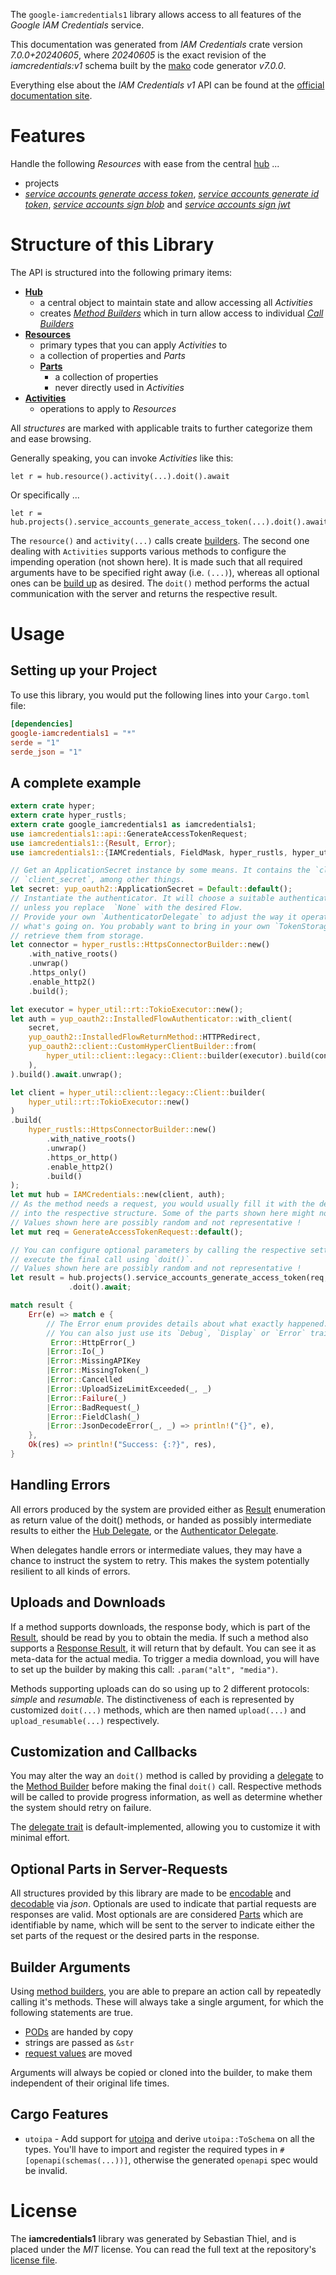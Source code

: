<!---
DO NOT EDIT !
This file was generated automatically from 'src/generator/templates/api/README.md.mako'
DO NOT EDIT !
-->
The `google-iamcredentials1` library allows access to all features of the *Google IAM Credentials* service.

This documentation was generated from *IAM Credentials* crate version *7.0.0+20240605*, where *20240605* is the exact revision of the *iamcredentials:v1* schema built by the [mako](http://www.makotemplates.org/) code generator *v7.0.0*.

Everything else about the *IAM Credentials* *v1* API can be found at the
[official documentation site](https://cloud.google.com/iam/docs/creating-short-lived-service-account-credentials).
# Features

Handle the following *Resources* with ease from the central [hub](https://docs.rs/google-iamcredentials1/7.0.0+20240605/google_iamcredentials1/IAMCredentials) ...

* projects
 * [*service accounts generate access token*](https://docs.rs/google-iamcredentials1/7.0.0+20240605/google_iamcredentials1/api::ProjectServiceAccountGenerateAccessTokenCall), [*service accounts generate id token*](https://docs.rs/google-iamcredentials1/7.0.0+20240605/google_iamcredentials1/api::ProjectServiceAccountGenerateIdTokenCall), [*service accounts sign blob*](https://docs.rs/google-iamcredentials1/7.0.0+20240605/google_iamcredentials1/api::ProjectServiceAccountSignBlobCall) and [*service accounts sign jwt*](https://docs.rs/google-iamcredentials1/7.0.0+20240605/google_iamcredentials1/api::ProjectServiceAccountSignJwtCall)




# Structure of this Library

The API is structured into the following primary items:

* **[Hub](https://docs.rs/google-iamcredentials1/7.0.0+20240605/google_iamcredentials1/IAMCredentials)**
    * a central object to maintain state and allow accessing all *Activities*
    * creates [*Method Builders*](https://docs.rs/google-iamcredentials1/7.0.0+20240605/google_iamcredentials1/common::MethodsBuilder) which in turn
      allow access to individual [*Call Builders*](https://docs.rs/google-iamcredentials1/7.0.0+20240605/google_iamcredentials1/common::CallBuilder)
* **[Resources](https://docs.rs/google-iamcredentials1/7.0.0+20240605/google_iamcredentials1/common::Resource)**
    * primary types that you can apply *Activities* to
    * a collection of properties and *Parts*
    * **[Parts](https://docs.rs/google-iamcredentials1/7.0.0+20240605/google_iamcredentials1/common::Part)**
        * a collection of properties
        * never directly used in *Activities*
* **[Activities](https://docs.rs/google-iamcredentials1/7.0.0+20240605/google_iamcredentials1/common::CallBuilder)**
    * operations to apply to *Resources*

All *structures* are marked with applicable traits to further categorize them and ease browsing.

Generally speaking, you can invoke *Activities* like this:

```Rust,ignore
let r = hub.resource().activity(...).doit().await
```

Or specifically ...

```ignore
let r = hub.projects().service_accounts_generate_access_token(...).doit().await
```

The `resource()` and `activity(...)` calls create [builders][builder-pattern]. The second one dealing with `Activities`
supports various methods to configure the impending operation (not shown here). It is made such that all required arguments have to be
specified right away (i.e. `(...)`), whereas all optional ones can be [build up][builder-pattern] as desired.
The `doit()` method performs the actual communication with the server and returns the respective result.

# Usage

## Setting up your Project

To use this library, you would put the following lines into your `Cargo.toml` file:

```toml
[dependencies]
google-iamcredentials1 = "*"
serde = "1"
serde_json = "1"
```

## A complete example

```Rust
extern crate hyper;
extern crate hyper_rustls;
extern crate google_iamcredentials1 as iamcredentials1;
use iamcredentials1::api::GenerateAccessTokenRequest;
use iamcredentials1::{Result, Error};
use iamcredentials1::{IAMCredentials, FieldMask, hyper_rustls, hyper_util, yup_oauth2};

// Get an ApplicationSecret instance by some means. It contains the `client_id` and
// `client_secret`, among other things.
let secret: yup_oauth2::ApplicationSecret = Default::default();
// Instantiate the authenticator. It will choose a suitable authentication flow for you,
// unless you replace  `None` with the desired Flow.
// Provide your own `AuthenticatorDelegate` to adjust the way it operates and get feedback about
// what's going on. You probably want to bring in your own `TokenStorage` to persist tokens and
// retrieve them from storage.
let connector = hyper_rustls::HttpsConnectorBuilder::new()
    .with_native_roots()
    .unwrap()
    .https_only()
    .enable_http2()
    .build();

let executor = hyper_util::rt::TokioExecutor::new();
let auth = yup_oauth2::InstalledFlowAuthenticator::with_client(
    secret,
    yup_oauth2::InstalledFlowReturnMethod::HTTPRedirect,
    yup_oauth2::client::CustomHyperClientBuilder::from(
        hyper_util::client::legacy::Client::builder(executor).build(connector),
    ),
).build().await.unwrap();

let client = hyper_util::client::legacy::Client::builder(
    hyper_util::rt::TokioExecutor::new()
)
.build(
    hyper_rustls::HttpsConnectorBuilder::new()
        .with_native_roots()
        .unwrap()
        .https_or_http()
        .enable_http2()
        .build()
);
let mut hub = IAMCredentials::new(client, auth);
// As the method needs a request, you would usually fill it with the desired information
// into the respective structure. Some of the parts shown here might not be applicable !
// Values shown here are possibly random and not representative !
let mut req = GenerateAccessTokenRequest::default();

// You can configure optional parameters by calling the respective setters at will, and
// execute the final call using `doit()`.
// Values shown here are possibly random and not representative !
let result = hub.projects().service_accounts_generate_access_token(req, "name")
             .doit().await;

match result {
    Err(e) => match e {
        // The Error enum provides details about what exactly happened.
        // You can also just use its `Debug`, `Display` or `Error` traits
         Error::HttpError(_)
        |Error::Io(_)
        |Error::MissingAPIKey
        |Error::MissingToken(_)
        |Error::Cancelled
        |Error::UploadSizeLimitExceeded(_, _)
        |Error::Failure(_)
        |Error::BadRequest(_)
        |Error::FieldClash(_)
        |Error::JsonDecodeError(_, _) => println!("{}", e),
    },
    Ok(res) => println!("Success: {:?}", res),
}

```
## Handling Errors

All errors produced by the system are provided either as [Result](https://docs.rs/google-iamcredentials1/7.0.0+20240605/google_iamcredentials1/common::Result) enumeration as return value of
the doit() methods, or handed as possibly intermediate results to either the
[Hub Delegate](https://docs.rs/google-iamcredentials1/7.0.0+20240605/google_iamcredentials1/common::Delegate), or the [Authenticator Delegate](https://docs.rs/yup-oauth2/*/yup_oauth2/trait.AuthenticatorDelegate.html).

When delegates handle errors or intermediate values, they may have a chance to instruct the system to retry. This
makes the system potentially resilient to all kinds of errors.

## Uploads and Downloads
If a method supports downloads, the response body, which is part of the [Result](https://docs.rs/google-iamcredentials1/7.0.0+20240605/google_iamcredentials1/common::Result), should be
read by you to obtain the media.
If such a method also supports a [Response Result](https://docs.rs/google-iamcredentials1/7.0.0+20240605/google_iamcredentials1/common::ResponseResult), it will return that by default.
You can see it as meta-data for the actual media. To trigger a media download, you will have to set up the builder by making
this call: `.param("alt", "media")`.

Methods supporting uploads can do so using up to 2 different protocols:
*simple* and *resumable*. The distinctiveness of each is represented by customized
`doit(...)` methods, which are then named `upload(...)` and `upload_resumable(...)` respectively.

## Customization and Callbacks

You may alter the way an `doit()` method is called by providing a [delegate](https://docs.rs/google-iamcredentials1/7.0.0+20240605/google_iamcredentials1/common::Delegate) to the
[Method Builder](https://docs.rs/google-iamcredentials1/7.0.0+20240605/google_iamcredentials1/common::CallBuilder) before making the final `doit()` call.
Respective methods will be called to provide progress information, as well as determine whether the system should
retry on failure.

The [delegate trait](https://docs.rs/google-iamcredentials1/7.0.0+20240605/google_iamcredentials1/common::Delegate) is default-implemented, allowing you to customize it with minimal effort.

## Optional Parts in Server-Requests

All structures provided by this library are made to be [encodable](https://docs.rs/google-iamcredentials1/7.0.0+20240605/google_iamcredentials1/common::RequestValue) and
[decodable](https://docs.rs/google-iamcredentials1/7.0.0+20240605/google_iamcredentials1/common::ResponseResult) via *json*. Optionals are used to indicate that partial requests are responses
are valid.
Most optionals are are considered [Parts](https://docs.rs/google-iamcredentials1/7.0.0+20240605/google_iamcredentials1/common::Part) which are identifiable by name, which will be sent to
the server to indicate either the set parts of the request or the desired parts in the response.

## Builder Arguments

Using [method builders](https://docs.rs/google-iamcredentials1/7.0.0+20240605/google_iamcredentials1/common::CallBuilder), you are able to prepare an action call by repeatedly calling it's methods.
These will always take a single argument, for which the following statements are true.

* [PODs][wiki-pod] are handed by copy
* strings are passed as `&str`
* [request values](https://docs.rs/google-iamcredentials1/7.0.0+20240605/google_iamcredentials1/common::RequestValue) are moved

Arguments will always be copied or cloned into the builder, to make them independent of their original life times.

[wiki-pod]: http://en.wikipedia.org/wiki/Plain_old_data_structure
[builder-pattern]: http://en.wikipedia.org/wiki/Builder_pattern
[google-go-api]: https://github.com/google/google-api-go-client

## Cargo Features

* `utoipa` - Add support for [utoipa](https://crates.io/crates/utoipa) and derive `utoipa::ToSchema` on all
the types. You'll have to import and register the required types in `#[openapi(schemas(...))]`, otherwise the
generated `openapi` spec would be invalid.


# License
The **iamcredentials1** library was generated by Sebastian Thiel, and is placed
under the *MIT* license.
You can read the full text at the repository's [license file][repo-license].

[repo-license]: https://github.com/Byron/google-apis-rsblob/main/LICENSE.md

